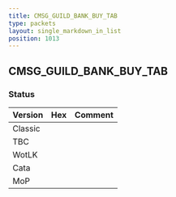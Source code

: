```yaml
---
title: CMSG_GUILD_BANK_BUY_TAB
type: packets
layout: single_markdown_in_list
position: 1013
---
```


## CMSG_GUILD_BANK_BUY_TAB

### Status

Version | Hex | Comment
---------- | ---------- | ----------
Classic |  |
TBC |  |
WotLK |  |
Cata |  |
MoP |  |